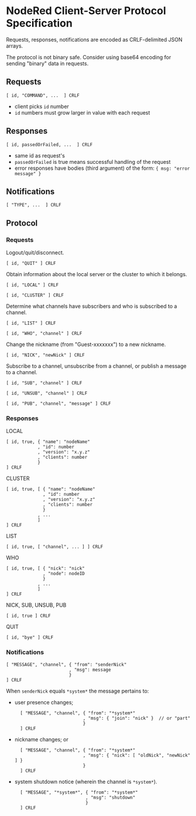 # NodeRed Client-Server Protocol Specification

Requests, responses, notifications are encoded as CRLF-delimited JSON arrays.

The protocol is not binary safe.  Consider using base64 encoding for sending
"binary" data in requests.

## Requests

    [ id, "COMMAND", ...  ] CRLF

- client picks `id` number
- `id` numbers must grow larger in value with each request

## Responses

    [ id, passedOrFailed, ...  ] CRLF

- same id as request's
- `passedOrFailed` is true means successful handling of the request
- error responses have bodies (third argument) of the form: `{ msg: "error message" }`

## Notifications

    [ "TYPE", ...  ] CRLF

## Protocol

### Requests

Logout/quit/disconnect.

    [ id, "QUIT" ] CRLF

Obtain information about the local server or the cluster to which it belongs.

    [ id, "LOCAL" ] CRLF

    [ id, "CLUSTER" ] CRLF

Determine what channels have subscribers and who is subscribed to a channel.

    [ id, "LIST" ] CRLF

    [ id, "WHO", "channel" ] CRLF

Change the nickname (from "Guest-xxxxxxx") to a new nickname.

    [ id, "NICK", "newNick" ] CRLF

Subscribe to a channel, unsubscribe from a channel, or publish a message to a channel.

    [ id, "SUB", "channel" ] CRLF

    [ id, "UNSUB", "channel" ] CRLF

    [ id, "PUB", "channel", "message" ] CRLF

### Responses

LOCAL

    [ id, true, { "name": "nodeName"
                , "id": number
                , "version": "x.y.z"
                , "clients": number 
                } 
    ] CRLF

CLUSTER

    [ id, true, [ { "name": "nodeName"
                  , "id": number
                  , "version": "x.y.z"
                  , "clients": number 
                  } 
                , ... 
                ]
    ] CRLF

LIST

    [ id, true, [ "channel", ... ] ] CRLF

WHO

    [ id, true, [ { "nick": "nick"
                  , "node": nodeID
                  }
                , ...
                ] 
    ] CRLF

NICK, SUB, UNSUB, PUB

    [ id, true ] CRLF

QUIT
    
    [ id, "bye" ] CRLF

### Notifications

    [ "MESSAGE", "channel", { "from": "senderNick"
                            , "msg": message 
                            } 
    ] CRLF

When `senderNick` equals `*system*` the message pertains to:

- user presence changes;

        [ "MESSAGE", "channel", { "from": "*system*"
                                , "msg": { "join": "nick" }  // or "part"
                                } 
        ] CRLF

- nickname changes; or

        [ "MESSAGE", "channel", { "from": "*system*"
                                , "msg": { "nick": [ "oldNick", "newNick" ] } 
                                } 
        ] CRLF

- system shutdown notice (wherein the channel is `*system*`).

        [ "MESSAGE", "*system*", { "from": "*system*"
                                 , "msg": "shutdown"
                                 }
        ] CRLF

